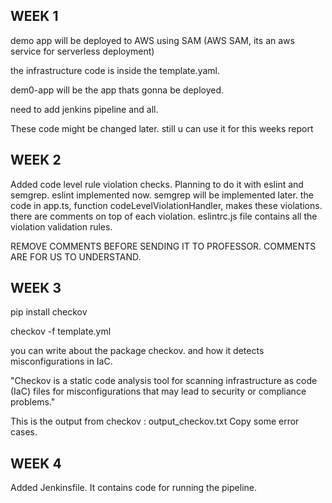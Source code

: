 WEEK 1
-------
demo app will be deployed to AWS using SAM (AWS SAM, its an aws service for serverless deployment)

the infrastructure code is inside the template.yaml.

dem0-app will be the app thats gonna be deployed. 

need to add jenkins pipeline and all.

These code might be changed later. still u can use it for this weeks report

WEEK 2
-------
Added code level rule violation checks. Planning to do it with eslint and semgrep. eslint implemented now. semgrep will be implemented later.
the code in app.ts, function codeLevelViolationHandler, makes these violations. there are comments on top of each violation.
eslintrc.js file contains all the violation validation rules.

REMOVE COMMENTS BEFORE SENDING IT TO PROFESSOR. COMMENTS ARE FOR US TO UNDERSTAND.



WEEK 3
-------

pip install checkov

checkov -f template.yml

you can write about the package checkov. and how it detects misconfigurations in IaC.

"Checkov is a static code analysis tool for scanning infrastructure as code (IaC) files for misconfigurations that may lead to security or compliance problems."

This is the output from checkov : output_checkov.txt
Copy some error cases.


WEEK 4
-------

Added Jenkinsfile. It contains code for running the pipeline.